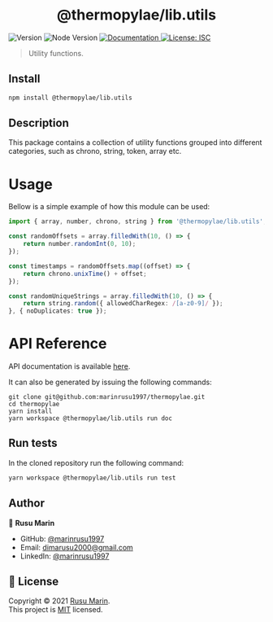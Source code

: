 <h1 align="center">@thermopylae/lib.utils</h1>
<p>
  <img alt="Version" src="https://img.shields.io/badge/version-0.0.1-blue.svg?cacheSeconds=2592000" />
  <img src="https://img.shields.io/badge/node-%3E%3D16-blue.svg"  alt="Node Version"/>
<a href="https://marinrusu1997.github.io/thermopylae/lib.utils/index.html" target="_blank">
  <img alt="Documentation" src="https://img.shields.io/badge/documentation-yes-brightgreen.svg" />
</a>
<a href="https://github.com/marinrusu1997/thermopylae/blob/master/LICENSE" target="_blank">
  <img alt="License: ISC" src="https://img.shields.io/badge/License-MIT-yellow.svg" />
</a>
</p>

> Utility functions.

## Install

```sh
npm install @thermopylae/lib.utils
```

## Description
This package contains a collection of utility functions grouped into different categories,
such as chrono, string, token, array etc.

# Usage
Bellow is a simple example of how this module can be used:

```typescript
import { array, number, chrono, string } from '@thermopylae/lib.utils';

const randomOffsets = array.filledWith(10, () => {
    return number.randomInt(0, 10);
});

const timestamps = randomOffsets.map((offset) => {
    return chrono.unixTime() + offset;
});

const randomUniqueStrings = array.filledWith(10, () => {
    return string.random({ allowedCharRegex: /[a-z0-9]/ });
}, { noDuplicates: true });
```

# API Reference
API documentation is available [here][api-doc-link].

It can also be generated by issuing the following commands:
```shell
git clone git@github.com:marinrusu1997/thermopylae.git
cd thermopylae
yarn install
yarn workspace @thermopylae/lib.utils run doc
```

## Run tests

In the cloned repository run the following command: 
```sh
yarn workspace @thermopylae/lib.utils run test
```

## Author

👤 **Rusu Marin**

* GitHub: [@marinrusu1997](https://github.com/marinrusu1997)
* Email: [dimarusu2000@gmail.com](mailto:dimarusu2000@gmail.com)
* LinkedIn: [@marinrusu1997](https://linkedin.com/in/marinrusu1997)

## 📝 License

Copyright © 2021 [Rusu Marin](https://github.com/marinrusu1997). <br/>
This project is [MIT](https://github.com/marinrusu1997/thermopylae/blob/master/LICENSE) licensed.

[api-doc-link]: https://marinrusu1997.github.io/thermopylae/lib.utils/index.html
